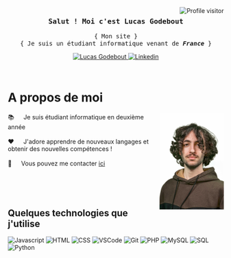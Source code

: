 <!-- Badge nombre de visiteurs sur la page-->
<a href="https://komarev.com/ghpvc/?username=kevinniel">
  <img align="right" src="https://komarev.com/ghpvc/?username=lucasgodebout&label=Visitors&color=0e75b6&style=flat" alt="Profile visitor" />
</a>

<!-- Présentation -->
<h3 align="center">
  <samp>Salut ! Moi c'est 
    <b>Lucas Godebout</b>
  </samp>  
</h3>

<p align="center">
  <samp>
    <a hreg=""> { Mon site } </a>
    <br>
    { Je suis un étudiant informatique venant de <b><i>France</i></b> }
    <br>
  </samp>
</p>

<p align="center">
  <a href="" target="blank">
    <img src="https://img.shields.io/badge/Porfolio-FDF3FE?style=for-the-badge" alt="Lucas Godebout">
  </a>
  <a href="" target="_blank">
    <img src="https://img.shields.io/badge/LinkedIn-0e76a8?style=for-the-badge" alt="Linkedin">
  </a>
</p>
</br>

<!-- A propos de moi-->
# A propos de moi

<p>
  <img align="right" src="/assets/lucasgodebout.jpg" width="150" alt"Lucas Godebout">
  📚 &emsp; Je suis étudiant informatique en deuxième année<br/><br/>
 ❤️ &emsp; J'adore apprendre de nouveaux langages et obtenir des nouvelles compétences !<br/><br/>
 💬 &emsp; Vous pouvez me contacter <a href="https://linkedin.com/in/kevinniel">ici</a>

</p>
  
<br/>
<br/>
<br/>

## Quelques technologies que j'utilise

![Javascript](https://img.shields.io/badge/Javascript-F0DB4F?style=for-the-badge&labelColor=black&logo=javascript&logoColor=F0DB4F)
![HTML](https://img.shields.io/badge/HTML5-E34F26?style=for-the-badge&logo=html5&logoColor=white)
![CSS](https://img.shields.io/badge/CSS3-1572B6?style=for-the-badge&logo=css3&logoColor=white)
![VSCode](https://img.shields.io/badge/Visual_Studio-0078d7?style=for-the-badge&logo=visual%20studio&logoColor=white)
![Git](https://img.shields.io/badge/Git-F05032?style=for-the-badge&logo=git&logoColor=white)
![PHP](https://img.shields.io/badge/PHP-777BB4?style=for-the-badge&logo=php&logoColor=white)
![MySQL](https://img.shields.io/badge/MySQL-4479A1?style=for-the-badge&logo=mysql&logoColor=white)
![SQL](https://img.shields.io/badge/SQL-F80000?style=for-the-badge&logo=sql&logoColor=white)
![Python](https://img.shields.io/badge/Python-3776AB?style=for-the-badge&logo=python&logoColor=white)


<br/>
